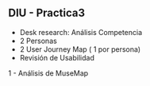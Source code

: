 ## DIU - Practica3


- Desk research: Análisis Competencia
- 2 Personas 
- 2 User Journey Map  ( 1 por persona)
- Revisión de Usabilidad 


1 - Análisis de MuseMap

